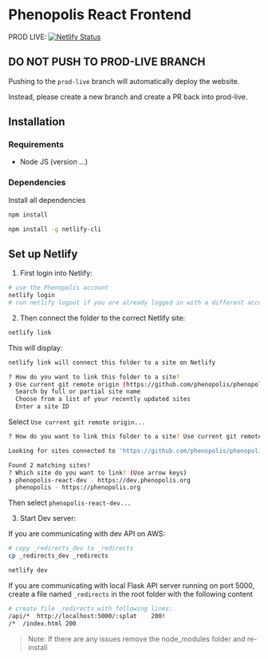 # Phenopolis React Frontend

PROD LIVE: [![Netlify Status](https://api.netlify.com/api/v1/badges/bb56af63-0d92-4259-9884-b6795cffad1d/deploy-status)](https://app.netlify.com/sites/phenopolis/deploys)

## DO NOT PUSH TO PROD-LIVE BRANCH

Pushing to the `prod-live` branch will automatically deploy the website.

Instead, please create a new branch and create a PR back into prod-live.

## Installation

### Requirements

- Node JS (version ...)

### Dependencies

Install all dependencies

```bash
npm install

npm install -g netlify-cli
```

## Set up Netlify

1. First login into Netlify:

```bash
# use the Phenopolis account
netlify login
# run netlify logout if you are already logged in with a different account
```

2. Then connect the folder to the correct Netlify site:

```bash
netlify link
```
This will display:

```bash
netlify link will connect this folder to a site on Netlify

? How do you want to link this folder to a site?
❯ Use current git remote origin (https://github.com/phenopolis/phenopolis_frontend_react)
  Search by full or partial site name
  Choose from a list of your recently updated sites
  Enter a site ID

```

Select `Use current git remote origin...`

```bash
? How do you want to link this folder to a site? Use current git remote origin (https://github.com/phenopolis/phenopolis_frontend_react)

Looking for sites connected to 'https://github.com/phenopolis/phenopolis_frontend_react'...

Found 2 matching sites!
? Which site do you want to link? (Use arrow keys)
❯ phenopolis-react-dev - https://dev.phenopolis.org
  phenopolis - https://phenopolis.org
```

Then select `phenopolis-react-dev...`

3. Start Dev server:

If you are communicating with dev API on AWS:

```bash
# copy _redirects_dev to _redirects
cp _redirects_dev _redirects

netlify dev
```

If you are communicating with local Flask API server running on port 5000, create a file named `_redirects` in the root folder with the following content

```bash
# create file _redirects with following lines:
/api/*	http://localhost:5000/:splat	200!
/*	/index.html	200
```

> Note: If there are any issues remove the node_modules folder and re-install
